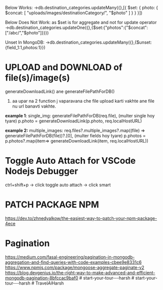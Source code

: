 <!-- encodeURIComponent() -->

Below Works:
->db.destination_categories.updateMany({},[{ $set: { photo: { $concat: [ "uploads/images/destinationCategory/", "$photo" ] } } }])

Below Does Not Work: as $set is for aggregate and not for update operator
->db.destination_categories.updateOne({},{$set:{"photos":{"$concat":["/abc/","$photo"]}}})

Unset In MongoDB:
->db.destination_categories.updateMany({},{$unset:{field_1:1,photos:1}})

# UPLOAD and DOWNLOAD of file(s)/image(s)

generateDownloadLink() ane generateFilePathForDB()

1. aa upar na 2 function j vaparavana che file upload karti vakhte ane file nu url banavti vakhte.

**example 1**:
single_img: generateFilePathForDB(req.file), (multer single hoy tyare)
p.photo = generateDownloadLink(p.photo, req.localHostURL)

**example 2:**
multiple_images: req.files?.multiple_images?.map((file) => generateFilePathForDB(file))?.[0], (multer fields hoy tyare)
p.photos = p.photos?.map(item=> generateDownloadLink(item, req.localHostURL))

# Toggle Auto Attach for VSCode Nodejs Debugger

ctrl+shift+p -> click toggle auto attach -> click smart

# PATCH PACKAGE NPM

https://dev.to/zhnedyalkow/the-easiest-way-to-patch-your-npm-package-4ece

# Pagination

https://medium.com/fasal-engineering/pagination-in-mongodb-aggregation-and-find-queries-with-code-examples-cbee9e8331c6
https://www.npmjs.com/package/mongoose-aggregate-paginate-v2
https://blog.devgenius.io/the-right-way-to-make-advanced-and-efficient-mongodb-pagination-8bfccac9baf0
#   s t a r t - y o u r - t o u r - - - h a r s h  
 #   s t a r t - y o u r - t o u r - - - h a r s h  
 #   T r a v e l _ A i _ H a r s h  
 